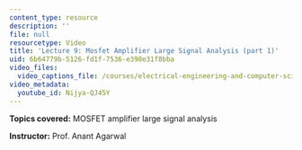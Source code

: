 ```yaml
---
content_type: resource
description: ''
file: null
resourcetype: Video
title: 'Lecture 9: Mosfet Amplifier Large Signal Analysis (part 1)'
uid: 6b64779b-5126-fd1f-7536-e398e31f8bba
video_files:
  video_captions_file: /courses/electrical-engineering-and-computer-science/6-002-circuits-and-electronics-spring-2007/video-lectures/lecture-9-part-1/Nijya-QJ45Y.vtt
video_metadata:
  youtube_id: Nijya-QJ45Y
---
```


**Topics covered:** MOSFET amplifier large signal analysis

**Instructor:** Prof. Anant Agarwal